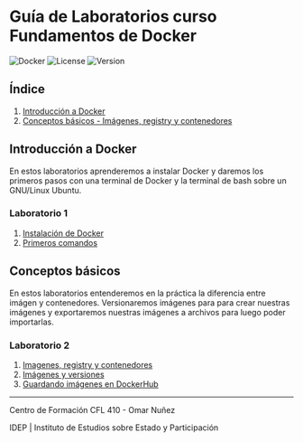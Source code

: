# Guía de Laboratorios curso Fundamentos de Docker

![Docker](https://img.shields.io/badge/Docker-Container-blue)
![License](https://img.shields.io/badge/License-MIT-green)
![Version](https://img.shields.io/badge/Version-1.0-orange)


## Índice
1. [Introducción a Docker](#introducción-a-docker)
2. [Conceptos básicos - Imágenes, registry y contenedores](#conceptos-básicos)



## Introducción a Docker

En estos laboratorios aprenderemos a instalar Docker y daremos los primeros pasos con una terminal de Docker y la terminal de bash sobre un GNU/Linux Ubuntu.

### Laboratorio 1

1. [Instalación de Docker](./labs/01-introduccion/instalacion.md)
2. [Primeros comandos](./labs/01-introduccion/primeros-comandos.md)


## Conceptos básicos

En estos laboratorios entenderemos en la práctica la diferencia entre imágen y contenedores. Versionaremos imágenes para para crear nuestras imágenes y exportaremos nuestras imágenes a archivos para luego poder importarlas.

### Laboratorio 2

1. [Imagenes, registry y contenedores](./labs/02-conceptos-basicos/21-images-registry-container.md)
2. [Imágenes y versiones](./labs/02-conceptos-basicos/22-images-tags.md)
2. [Guardando imágenes en DockerHub](./labs/02-conceptos-basicos/23-images-push.md)
---------

Centro de Formación CFL 410 - Omar Nuñez

IDEP | Instituto de Estudios sobre Estado y Participación
